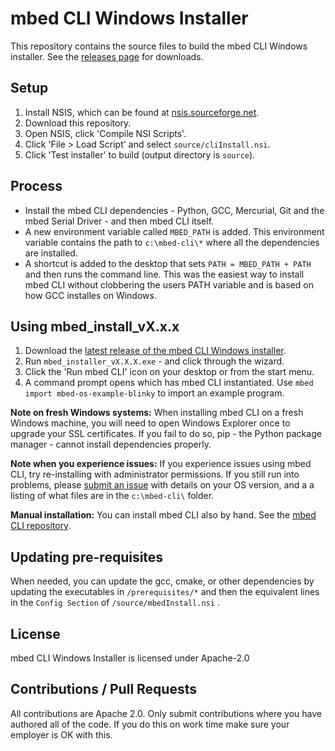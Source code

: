 # mbed CLI Windows Installer

This repository contains the source files to build the mbed CLI Windows installer. See the [releases page](https://github.com/ARMmbed/mbed-cli-windows-installer/releases/latest) for downloads.

## Setup

1. Install NSIS, which can be found at [nsis.sourceforge.net](http://nsis.sourceforge.net/Download).
2. Download this repository.
3. Open NSIS, click 'Compile NSI Scripts'.
4. Click 'File > Load Script' and select `source/cliInstall.nsi`.
5. Click 'Test installer' to build (output directory is `source`).

## Process

* Install the mbed CLI dependencies - Python, GCC, Mercurial, Git and the mbed Serial Driver - and then mbed CLI itself.
* A new environment variable called `MBED_PATH` is added. This environment variable contains the path to `c:\mbed-cli\*` where all the dependencies are installed.
* A shortcut is added to the desktop that sets `PATH = MBED_PATH + PATH` and then runs the command line. This was the easiest way to install mbed CLI without clobbering the users PATH variable and is based on how GCC installes on Windows.

## Using mbed_install_vX.x.x

1. Download the [latest release of the mbed CLI Windows installer](https://github.com/ARMmbed/mbed-cli-windows-installer/releases/latest). 
1. Run `mbed_installer_vX.X.X.exe` - and click through the wizard.
1. Click the 'Run mbed CLI' icon on your desktop or from the start menu.
1. A command prompt opens which has mbed CLI instantiated. Use `mbed import mbed-os-example-blinky` to import an example program.

**Note on fresh Windows systems:** When installing mbed CLI on a fresh Windows machine, you will need to open Windows Explorer once to upgrade your SSL certificates. If you fail to do so, pip - the Python package manager - cannot install dependencies properly.

**Note when you experience issues:** If you experience issues using mbed CLI, try re-installing with administrator permissions. If you still run into problems,  please [submit an issue](https://github.com/armmbed/mbed-cli-windows-installer/issues) with details on your OS version, and a a listing of what files are in the `c:\mbed-cli\` folder. 

**Manual installation:** You can install mbed CLI also by hand. See the [mbed CLI repository](https://github.com/ARMmbed/mbed-cli#installing-mbed-cli).

## Updating pre-requisites

When needed, you can update the gcc, cmake, or other dependencies by updating the executables in `/prerequisites/*` and then the equivalent lines in the `Config Section` of `/source/mbedInstall.nsi` . 

## License

mbed CLI Windows Installer is licensed under Apache-2.0

## Contributions / Pull Requests

All contributions are Apache 2.0. Only submit contributions where you have authored all of the code. If you do this on work time make sure your employer is OK with this.

